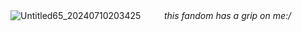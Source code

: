   ![Untitled65_20240710203425](https://c.tenor.com/6hWc_C_5HToAAAAd/tenor.gif)
  ㅤ   ㅤ
  *this fandom has a grip on me:/*
